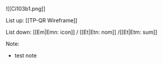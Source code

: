 ![[Ci103b1.png]]

List up:
[[TP-QR Wireframe]]

List down:
[[Em|Emn: icon]] / [[Et|Etn: nom]] /[[Et|Etm: sum]]

Note:
- test note